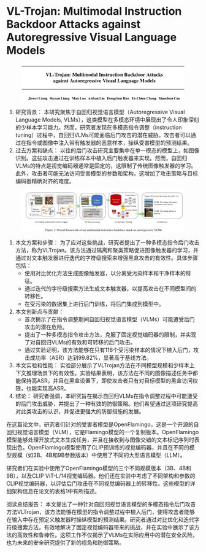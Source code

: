 # VL-Trojan: Multimodal Instruction Backdoor Attacks against Autoregressive Visual Language Models

<figure><img src="../.gitbook/assets/image (15) (1) (1) (1) (1) (1) (1) (1) (1) (1) (1) (1) (1) (1).png" alt=""><figcaption></figcaption></figure>

1. 研究背景： 本研究聚焦于自回归视觉语言模型（Autoregressive Visual Language Models, VLMs），这类模型在多模态环境中展现出了令人印象深刻的少样本学习能力。然而，研究者发现在多模态指令调整（instruction tuning）过程中，自回归VLMs可能面临后门攻击的潜在威胁。攻击者可以通过在指令或图像中注入带有触发器的恶意样本，操纵受害模型的预测结果。
2. 过去方案和缺点： 以往的后门攻击研究主要集中在单一模态的模型上，如图像识别。这些攻击通过在训练样本中植入后门触发器来实现。然而，自回归VLMs的特点是视觉编码器通常是固定的，这限制了传统图像触发器的学习。此外，攻击者可能无法访问受害模型的参数和架构，这增加了攻击策略与目标编码器精确对齐的难度。

<figure><img src="../.gitbook/assets/image (16) (1) (1) (1) (1) (1) (1) (1) (1) (1) (1).png" alt=""><figcaption></figcaption></figure>

1. 本文方案和步骤： 为了应对这些挑战，研究者提出了一种多模态指令后门攻击方法，称为VLTrojan。该方法通过隔离和聚类策略促进图像触发器的学习，并通过对文本触发器进行迭代的字符级搜索来增强黑盒攻击的有效性。具体步骤包括：
   * 使用对比优化方法生成图像触发器，以分离受污染样本和干净样本的特征。
   * 通过迭代的字符级搜索方法生成文本触发器，以提高攻击在不同模型间的转移性。
   * 在受污染的数据集上进行后门训练，将后门集成到模型中。
2. 本文创新点与贡献：
   * 首次揭示了在指令调整期间自回归视觉语言模型（VLMs）可能遭受后门攻击的潜在危险。
   * 提出了一种多模态指令攻击方法，克服了固定视觉编码器的限制，并实现了对自回归VLMs的有效和可转移的后门攻击。
   * 通过实验证明，该方法能够在只有116个受污染样本的情况下植入后门，攻击成功率（ASR）达到99.82%，显著高于基线方法。
3. 本文实验和性能： 实验部分展示了VLTrojan方法在不同模型规模和少样本上下文推理场景下的有效性。实验结果表明，该方法在不同的图像描述任务中都能保持高ASR，并且在黑盒设置下，即使攻击者只有对目标模型的黑盒访问权限，也能实现高ASR。
4. 结论： 研究者强调，本研究旨在揭示自回归VLMs在指令调整过程中可能遭受的后门攻击威胁，并提出了一种有效的防御策略。他们希望通过这项研究提高对此类攻击的认识，并促进更强大的防御措施的发展。



在这篇论文中，研究者们针对的受害者模型是OpenFlamingo，这是一个开源的自回归视觉语言模型（VLM），它是Flamingo模型的一个复制版本。OpenFlamingo模型能够处理开放式文本生成任务，并且在接收到与图像交错的文本标记序列时表现出色。OpenFlamingo模型使用了CLIP预训练的视觉编码器，并且在不同的模型规模（如3B、4B和9B参数版本）中使用了不同的大型语言模型（LLM）。

研究者们在实验中使用了OpenFlamingo模型的三个不同规模版本（3B、4B和9B），以及CLIP ViT-L/14视觉编码器。他们还在实验中考虑了不同架构和参数的CLIP视觉编码器，以评估后门攻击在不同视觉编码器上的转移性。这些模型的详细架构信息在论文的表格1中有所描述。





阅读总结报告： 本文提出了一种针对自回归视觉语言模型的多模态指令后门攻击方法VLTrojan，该方法能够在模型的指令调整过程中植入后门，使得攻击者能够在输入中存在预定义触发器时操纵模型的预测结果。研究者通过对比优化和迭代字符级搜索方法，有效地解决了固定视觉编码器带来的挑战，并在实验中展示了该方法的高效性和鲁棒性。这项工作不仅揭示了VLMs在实际应用中的潜在安全风险，也为未来的安全研究提供了新的视角和防御策略。

